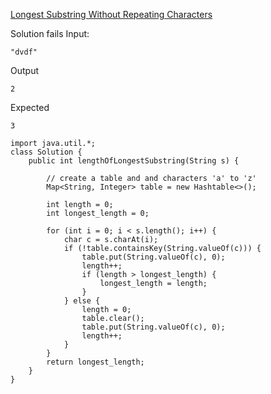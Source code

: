 [Longest Substring Without Repeating Characters](https://leetcode.com/problems/longest-substring-without-repeating-characters/submissions/)

Solution fails 
Input:
```
"dvdf"
```
Output
```
2
```
Expected
```
3
```

```
import java.util.*; 
class Solution {
    public int lengthOfLongestSubstring(String s) {

        // create a table and and characters 'a' to 'z'
        Map<String, Integer> table = new Hashtable<>(); 
        
        int length = 0;
        int longest_length = 0;
        
        for (int i = 0; i < s.length(); i++) {
            char c = s.charAt(i); 
            if (!table.containsKey(String.valueOf(c))) {
                table.put(String.valueOf(c), 0);
                length++;
                if (length > longest_length) {
                    longest_length = length;                    
                }                
            } else {
                length = 0;
                table.clear();
                table.put(String.valueOf(c), 0);
                length++; 
            } 
        }
        return longest_length;
    }
}
```
